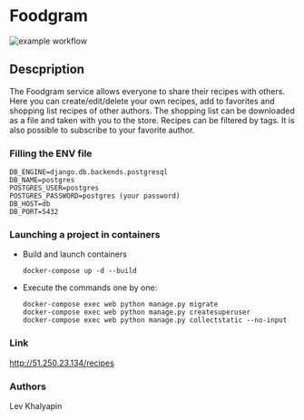 # Foodgram

![example workflow](https://github.com/LHLHLHE/foodgram-project-react/actions/workflows/foodgram_workflow.yml/badge.svg)

## Descpription
The Foodgram service allows everyone to share their recipes with others.
Here you can create/edit/delete your own recipes, add to favorites and shopping list recipes of other authors.
The shopping list can be downloaded as a file and taken with you to the store.
Recipes can be filtered by tags.
It is also possible to subscribe to your favorite author.

### Filling the ENV file
```
DB_ENGINE=django.db.backends.postgresql
DB_NAME=postgres
POSTGRES_USER=postgres
POSTGRES_PASSWORD=postgres (your password)
DB_HOST=db
DB_PORT=5432
```

### Launching a project in containers
- Build and launch containers
    ```
    docker-compose up -d --build
    ```
- Execute the commands one by one:
    ```
    docker-compose exec web python manage.py migrate
    docker-compose exec web python manage.py createsuperuser
    docker-compose exec web python manage.py collectstatic --no-input
    ```

### Link
http://51.250.23.134/recipes

### Authors
Lev Khalyapin
